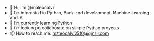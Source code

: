 - 👋 Hi, I’m @mateocalvi
- 👀 I’m interested in Python, Back-end development, Machine Learning and IA
- 🌱 I’m currently learning Python
- 💞️ I’m looking to collaborate on simple Python proyects
- 📫 How to reach me: mateocalvi2510@gmail.com

<!---
mateocalvi/mateocalvi is a ✨ special ✨ repository because its `README.md` (this file) appears on your GitHub profile.
You can click the Preview link to take a look at your changes.
--->
